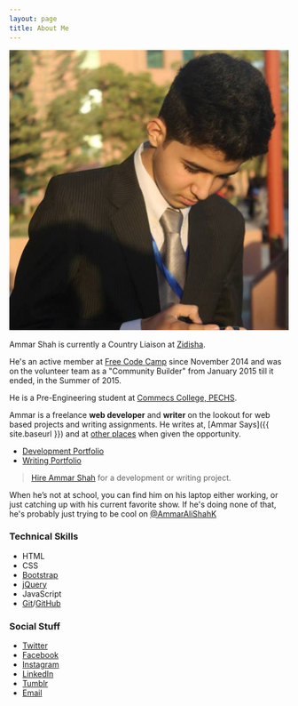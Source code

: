 ```yaml
---
layout: page
title: About Me
---
```


![Ammar Shah](/assets/me.jpg)

Ammar Shah is currently a Country Liaison at [Zidisha](https://www.zidisha.org/).

He's an active member at [Free Code Camp](http://freecodecamp.com/ammaralishah) since November 2014 and was on the volunteer team as a "Community Builder" from January 2015 till it ended, in the Summer of 2015.

He is a Pre-Engineering student at [Commecs College, PECHS](http://commecscollege.edu.pk/contact/pechs-campus/).

Ammar is a freelance **web developer** and **writer** on the lookout for web based projects and writing assignments. He writes at, [Ammar Says]({{ site.baseurl }}) and at [other places](/archive) when given the opportunity.

- [Development Portfolio](/portfolio)
- [Writing Portfolio](/writing)

> [Hire Ammar Shah](mailto:syedammarali24@gmail.com) for a development or writing project.

When he’s not at school, you can find him on his laptop either working, or just catching up with his current favorite show. If he's doing none of that, he's probably just trying to be cool on <i class="fa fa-twitter"></i> [@AmmarAliShahK](https://twitter.com/AmmarAliShahK)

### Technical Skills

- HTML
- CSS
- [Bootstrap](http://getbootstrap.com/)
- [jQuery](http://jquery.com/)
- JavaScript
- [Git](http://git-scm.com/)/[GitHub](http://github.com/)

### Social Stuff

 - [<i class="fa fa-twitter"></i> Twitter](https://twitter.com/AmmarAliShahK)
 - [<i class="fa fa-facebook-official"></i> Facebook](https://www.facebook.com/technofreak24)
 - [<i class="fa fa-instagram"></i> Instagram](https://instagram.com/ammaralishahk)
 - [<i class="fa fa-linkedin-square"></i> LinkedIn](https://pk.linkedin.com/in/ammaralishah)
 - [<i class="fa fa-tumblr"></i> Tumblr](http://ammaralishahk.tumblr.com/)
 - [<i class="fa fa-envelope"></i> Email](mailto:syedammarali24@gmail.com)

